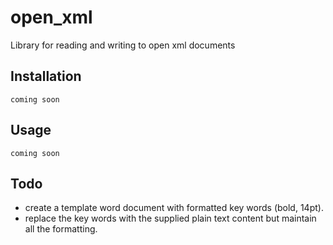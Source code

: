open_xml
========

Library for reading and writing to open xml documents

## Installation
    coming soon
    
## Usage
    coming soon

## Todo
  * create a template word document with formatted key words (bold, 14pt).
  * replace the key words with the supplied plain text content but maintain all the formatting.
